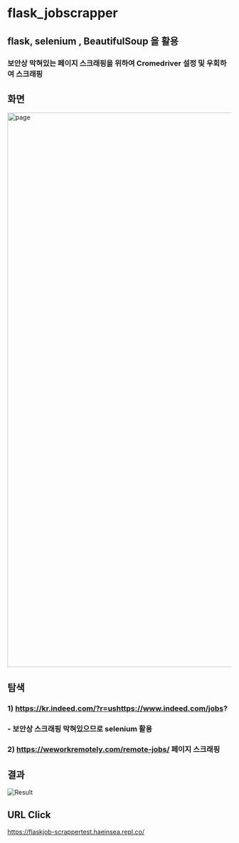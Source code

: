 # flask_jobscrapper

## flask, selenium , BeautifulSoup 을 활용
### 보안상 막혀있는 페이지 스크래핑을 위하여 Cromedriver 설정 및 우회하여 스크래핑

## 화면
<img width="1247" alt="page" src="https://user-images.githubusercontent.com/54357610/198940546-afd7fb9a-c5ab-4b70-b408-e6150716df16.png">

## 탐색
### 1) https://kr.indeed.com/?r=ushttps://www.indeed.com/jobs?
### - 보안상 스크래핑 막혀있으므로 selenium 활용
### 2) https://weworkremotely.com/remote-jobs/ 페이지 스크래핑

## 결과
![Result](https://user-images.githubusercontent.com/54357610/198940863-d4f2ae2b-3de7-4cde-b07d-45bea2fad8c5.png)

## URL Click
https://flaskjob-scrappertest.haeinsea.repl.co/
